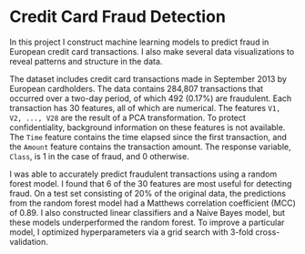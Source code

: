 # Credit Card Fraud Detection
In this project I construct machine learning models to predict fraud in European credit card transactions. I also make several data visualizations to reveal patterns and structure in the data.

The dataset includes credit card transactions made in September 2013 by European cardholders. The data contains 284,807 transactions that occurred over a two-day period, of which 492 (0.17%) are fraudulent. Each transaction has 30 features, all of which are numerical. The features `V1, V2, ..., V28` are the result of a PCA transformation. To protect confidentiality, background information on these features is not available. The `Time` feature contains the time elapsed since the first transaction, and the `Amount` feature contains the transaction amount. The response variable, `Class`, is 1 in the case of fraud, and 0 otherwise.

I was able to accurately predict fraudulent transactions using a random forest model. I found that 6 of the 30 features are most useful for detecting fraud. On a test set consisting of 20% of the original data, the predictions from the random forest model had a Matthews correlation coefficient (MCC) of 0.89. I also constructed linear classifiers and a Naive Bayes model, but these models underperformed the random forest. To improve a particular model, I optimized hyperparameters via a grid search with 3-fold cross-validation.
